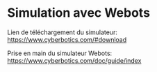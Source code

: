 # Simulation avec Webots
Lien de téléchargement du simulateur: https://www.cyberbotics.com/#download

Prise en main du simulateur Webots: https://www.cyberbotics.com/doc/guide/index
